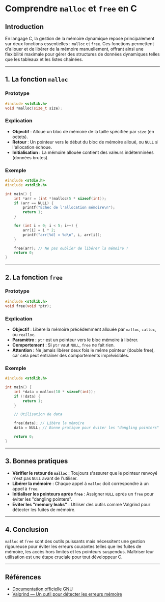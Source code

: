 # Comprendre `malloc` et `free` en C

## Introduction
En langage C, la gestion de la mémoire dynamique repose principalement sur deux fonctions essentielles : `malloc` et `free`. Ces fonctions permettent d'allouer et de libérer de la mémoire manuellement, offrant ainsi une flexibilité maximale pour gérer des structures de données dynamiques telles que les tableaux et les listes chaînées.

---

## 1. La fonction `malloc`

### Prototype
```c
#include <stdlib.h>
void *malloc(size_t size);
```

### Explication
- **Objectif** : Alloue un bloc de mémoire de la taille spécifiée par `size` (en octets).
- **Retour** : Un pointeur vers le début du bloc de mémoire alloué, ou `NULL` si l'allocation échoue.
- **Initialisation** : La mémoire allouée contient des valeurs indéterminées (données brutes).

### Exemple
```c
#include <stdio.h>
#include <stdlib.h>

int main() {
    int *arr = (int *)malloc(5 * sizeof(int));
    if (arr == NULL) {
        printf("Échec de l'allocation mémoire\n");
        return 1;
    }

    for (int i = 0; i < 5; i++) {
        arr[i] = i * 2;
        printf("arr[%d] = %d\n", i, arr[i]);
    }

    free(arr); // Ne pas oublier de libérer la mémoire !
    return 0;
}
```

---

## 2. La fonction `free`

### Prototype
```c
#include <stdlib.h>
void free(void *ptr);
```

### Explication
- **Objectif** : Libère la mémoire précédemment allouée par `malloc`, `calloc`, ou `realloc`.
- **Paramètre** : `ptr` est un pointeur vers le bloc mémoire à libérer.
- **Comportement** : Si `ptr` vaut `NULL`, `free` ne fait rien.
- **Attention** : Ne jamais libérer deux fois le même pointeur (double free), car cela peut entraîner des comportements imprévisibles.

### Exemple
```c
#include <stdlib.h>

int main() {
    int *data = malloc(10 * sizeof(int));
    if (!data) {
        return 1;
    }

    // Utilisation de data

    free(data); // Libère la mémoire
    data = NULL; // Bonne pratique pour éviter les "dangling pointers"

    return 0;
}
```

---

## 3. Bonnes pratiques

- **Vérifier le retour de `malloc`** : Toujours s'assurer que le pointeur renvoyé n'est pas `NULL` avant de l'utiliser.
- **Libérer la mémoire** : Chaque appel à `malloc` doit correspondre à un appel à `free`.
- **Initialiser les pointeurs après `free`** : Assigner `NULL` après un `free` pour éviter les "dangling pointers".
- **Éviter les "memory leaks"** : Utiliser des outils comme Valgrind pour détecter les fuites de mémoire.

---

## 4. Conclusion
`malloc` et `free` sont des outils puissants mais nécessitent une gestion rigoureuse pour éviter les erreurs courantes telles que les fuites de mémoire, les accès hors limites et les pointeurs suspendus. Maîtriser leur utilisation est une étape cruciale pour tout développeur C.

---

## Références
- [Documentation officielle GNU](https://www.gnu.org/software/libc/manual/html_node/Allocation.html)
- [Valgrind — Un outil pour détecter les erreurs mémoire](http://valgrind.org/)
